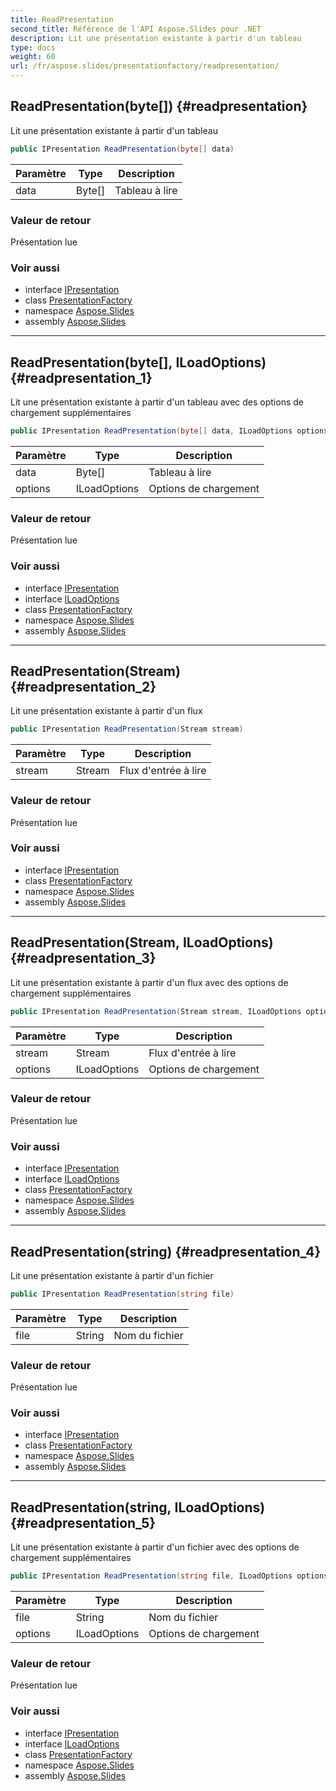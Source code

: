 ```yaml
---
title: ReadPresentation
second_title: Référence de l'API Aspose.Slides pour .NET
description: Lit une présentation existante à partir d'un tableau
type: docs
weight: 60
url: /fr/aspose.slides/presentationfactory/readpresentation/
---
```


## ReadPresentation(byte[]) {#readpresentation}

Lit une présentation existante à partir d'un tableau

```csharp
public IPresentation ReadPresentation(byte[] data)
```

| Paramètre | Type | Description |
| --- | --- | --- |
| data | Byte[] | Tableau à lire |

### Valeur de retour

Présentation lue

### Voir aussi

* interface [IPresentation](../../ipresentation)
* class [PresentationFactory](../../presentationfactory)
* namespace [Aspose.Slides](../../presentationfactory)
* assembly [Aspose.Slides](../../../)

---

## ReadPresentation(byte[], ILoadOptions) {#readpresentation_1}

Lit une présentation existante à partir d'un tableau avec des options de chargement supplémentaires

```csharp
public IPresentation ReadPresentation(byte[] data, ILoadOptions options)
```

| Paramètre | Type | Description |
| --- | --- | --- |
| data | Byte[] | Tableau à lire |
| options | ILoadOptions | Options de chargement |

### Valeur de retour

Présentation lue

### Voir aussi

* interface [IPresentation](../../ipresentation)
* interface [ILoadOptions](../../iloadoptions)
* class [PresentationFactory](../../presentationfactory)
* namespace [Aspose.Slides](../../presentationfactory)
* assembly [Aspose.Slides](../../../)

---

## ReadPresentation(Stream) {#readpresentation_2}

Lit une présentation existante à partir d'un flux

```csharp
public IPresentation ReadPresentation(Stream stream)
```

| Paramètre | Type | Description |
| --- | --- | --- |
| stream | Stream | Flux d'entrée à lire |

### Valeur de retour

Présentation lue

### Voir aussi

* interface [IPresentation](../../ipresentation)
* class [PresentationFactory](../../presentationfactory)
* namespace [Aspose.Slides](../../presentationfactory)
* assembly [Aspose.Slides](../../../)

---

## ReadPresentation(Stream, ILoadOptions) {#readpresentation_3}

Lit une présentation existante à partir d'un flux avec des options de chargement supplémentaires

```csharp
public IPresentation ReadPresentation(Stream stream, ILoadOptions options)
```

| Paramètre | Type | Description |
| --- | --- | --- |
| stream | Stream | Flux d'entrée à lire |
| options | ILoadOptions | Options de chargement |

### Valeur de retour

Présentation lue

### Voir aussi

* interface [IPresentation](../../ipresentation)
* interface [ILoadOptions](../../iloadoptions)
* class [PresentationFactory](../../presentationfactory)
* namespace [Aspose.Slides](../../presentationfactory)
* assembly [Aspose.Slides](../../../)

---

## ReadPresentation(string) {#readpresentation_4}

Lit une présentation existante à partir d'un fichier

```csharp
public IPresentation ReadPresentation(string file)
```

| Paramètre | Type | Description |
| --- | --- | --- |
| file | String | Nom du fichier |

### Valeur de retour

Présentation lue

### Voir aussi

* interface [IPresentation](../../ipresentation)
* class [PresentationFactory](../../presentationfactory)
* namespace [Aspose.Slides](../../presentationfactory)
* assembly [Aspose.Slides](../../../)

---

## ReadPresentation(string, ILoadOptions) {#readpresentation_5}

Lit une présentation existante à partir d'un fichier avec des options de chargement supplémentaires

```csharp
public IPresentation ReadPresentation(string file, ILoadOptions options)
```

| Paramètre | Type | Description |
| --- | --- | --- |
| file | String | Nom du fichier |
| options | ILoadOptions | Options de chargement |

### Valeur de retour

Présentation lue

### Voir aussi

* interface [IPresentation](../../ipresentation)
* interface [ILoadOptions](../../iloadoptions)
* class [PresentationFactory](../../presentationfactory)
* namespace [Aspose.Slides](../../presentationfactory)
* assembly [Aspose.Slides](../../../)

<!-- NE PAS ÉDITER : généré par xmldocmd pour Aspose.Slides.dll -->